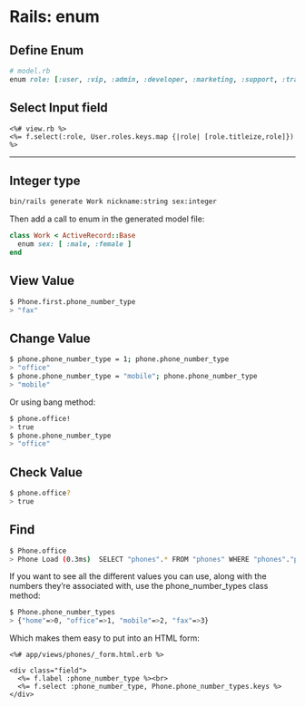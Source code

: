 # Rails: enum

## Define Enum
```ruby
# model.rb
enum role: [:user, :vip, :admin, :developer, :marketing, :support, :translator]
```

## Select Input field

```erb
<%# view.rb %>
<%= f.select(:role, User.roles.keys.map {|role| [role.titleize,role]}) %>
```

---

## Integer type

```bash
bin/rails generate Work nickname:string sex:integer
```

Then add a call to enum in the generated model file:

```ruby
class Work < ActiveRecord::Base
  enum sex: [ :male, :female ]
end
```

## View Value

```bash
$ Phone.first.phone_number_type
> "fax"
```

## Change Value

```bash
$ phone.phone_number_type = 1; phone.phone_number_type
> "office"
$ phone.phone_number_type = "mobile"; phone.phone_number_type
> "mobile"
```

Or using bang method:

```bash
$ phone.office!
> true
$ phone.phone_number_type
> "office"
```

## Check Value

```bash
$ phone.office?
> true
```

## Find

```bash
$ Phone.office
> Phone Load (0.3ms)  SELECT "phones".* FROM "phones" WHERE "phones"."phone_number_type" = ?  [["phone_number_type", 1]]
```

If you want to see all the different values you can use, along with the numbers they’re associated with, use the phone_number_types class method:

```bash
$ Phone.phone_number_types
> {"home"=>0, "office"=>1, "mobile"=>2, "fax"=>3}
```
Which makes them easy to put into an HTML form:

```erb
<%# app/views/phones/_form.html.erb %>

<div class="field">
  <%= f.label :phone_number_type %><br>
  <%= f.select :phone_number_type, Phone.phone_number_types.keys %>
</div>
```
